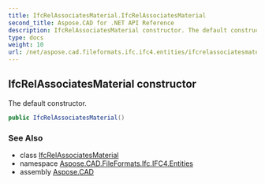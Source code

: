 ```yaml
---
title: IfcRelAssociatesMaterial.IfcRelAssociatesMaterial
second_title: Aspose.CAD for .NET API Reference
description: IfcRelAssociatesMaterial constructor. The default constructor
type: docs
weight: 10
url: /net/aspose.cad.fileformats.ifc.ifc4.entities/ifcrelassociatesmaterial/ifcrelassociatesmaterial/
---
```

## IfcRelAssociatesMaterial constructor

The default constructor.

```csharp
public IfcRelAssociatesMaterial()
```

### See Also

* class [IfcRelAssociatesMaterial](../)
* namespace [Aspose.CAD.FileFormats.Ifc.IFC4.Entities](../../ifcrelassociatesmaterial/)
* assembly [Aspose.CAD](../../../)


